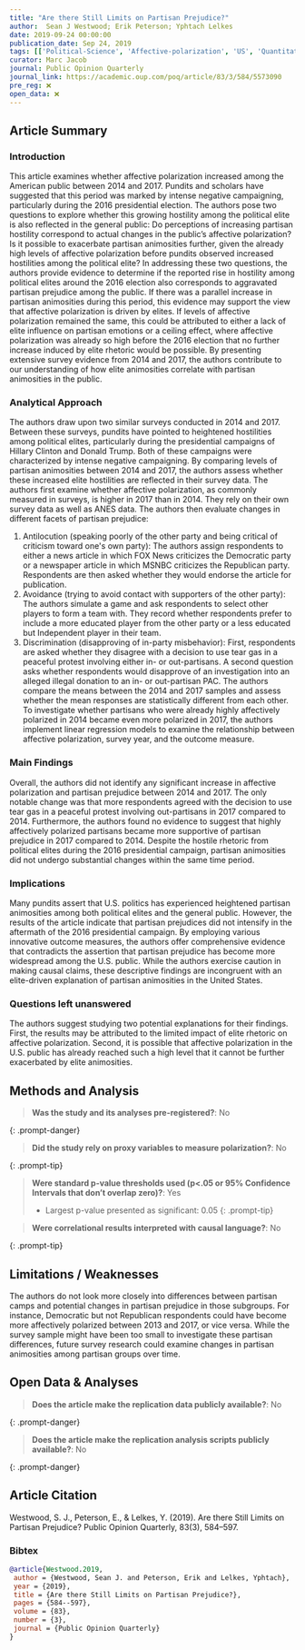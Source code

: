 ```yaml
---
title: "Are there Still Limits on Partisan Prejudice?"
author:  Sean J Westwood; Erik Peterson; Yphtach Lelkes
date: 2019-09-24 00:00:00
publication_date: Sep 24, 2019
tags: [['Political-Science', 'Affective-polarization', 'US', 'Quantitative', 'Descriptive', 'Causal']]
curator: Marc Jacob
journal: Public Opinion Quarterly
journal_link: https://academic.oup.com/poq/article/83/3/584/5573090
pre_reg: ❌
open_data: ❌
---
```


## Article Summary

### Introduction
This article examines whether affective polarization increased among the American public between 2014 and 2017. Pundits and scholars have suggested that this period was marked by intense negative campaigning, particularly during the 2016 presidential election. The authors pose two questions to explore whether this growing hostility among the political elite is also reflected in the general public:
Do perceptions of increasing partisan hostility correspond to actual changes in the public’s affective polarization?
Is it possible to exacerbate partisan animosities further, given the already high levels of affective polarization before pundits observed increased hostilities among the political elite?
In addressing these two questions, the authors provide evidence to determine if the reported rise in hostility among political elites around the 2016 election also corresponds to aggravated partisan prejudice among the public. If there was a parallel increase in partisan animosities during this period, this evidence may support the view that affective polarization is driven by elites. If levels of affective polarization remained the same, this could be attributed to either a lack of elite influence on partisan emotions or a ceiling effect, where affective polarization was already so high before the 2016 election that no further increase induced by elite rhetoric would be possible. By presenting extensive survey evidence from 2014 and 2017, the authors contribute to our understanding of how elite animosities correlate with partisan animosities in the public.

### Analytical Approach
The authors draw upon two similar surveys conducted in 2014 and 2017. Between these surveys, pundits have pointed to heightened hostilities among political elites, particularly during the presidential campaigns of Hillary Clinton and Donald Trump. Both of these campaigns were characterized by intense negative campaigning. By comparing levels of partisan animosities between 2014 and 2017, the authors assess whether these increased elite hostilities are reflected in their survey data.
The authors first examine whether affective polarization, as commonly measured in surveys, is higher in 2017 than in 2014. They rely on their own survey data as well as ANES data. The authors then evaluate changes in different facets of partisan prejudice:
1. Antilocution (speaking poorly of the other party and being critical of criticism toward one's own party): The authors assign respondents to either a news article in which FOX News criticizes the Democratic party or a newspaper article in which MSNBC criticizes the Republican party. Respondents are then asked whether they would endorse the article for publication.
2. Avoidance (trying to avoid contact with supporters of the other party): The authors simulate a game and ask respondents to select other players to form a team with. They record whether respondents prefer to include a more educated player from the other party or a less educated but Independent player in their team.
3. Discrimination (disapproving of in-party misbehavior): First, respondents are asked whether they disagree with a decision to use tear gas in a peaceful protest involving either in- or out-partisans. A second question asks whether respondents would disapprove of an investigation into an alleged illegal donation to an in- or out-partisan PAC.
The authors compare the means between the 2014 and 2017 samples and assess whether the mean responses are statistically different from each other. To investigate whether partisans who were already highly affectively polarized in 2014 became even more polarized in 2017, the authors implement linear regression models to examine the relationship between affective polarization, survey year, and the outcome measure.

### Main Findings
Overall, the authors did not identify any significant increase in affective polarization and partisan prejudice between 2014 and 2017. The only notable change was that more respondents agreed with the decision to use tear gas in a peaceful protest involving out-partisans in 2017 compared to 2014. Furthermore, the authors found no evidence to suggest that highly affectively polarized partisans became more supportive of partisan prejudice in 2017 compared to 2014. Despite the hostile rhetoric from political elites during the 2016 presidential campaign, partisan animosities did not undergo substantial changes within the same time period.

### Implications
Many pundits assert that U.S. politics has experienced heightened partisan animosities among both political elites and the general public. However, the results of the article indicate that partisan prejudices did not intensify in the aftermath of the 2016 presidential campaign. By employing various innovative outcome measures, the authors offer comprehensive evidence that contradicts the assertion that partisan prejudice has become more widespread among the U.S. public. While the authors exercise caution in making causal claims, these descriptive findings are incongruent with an elite-driven explanation of partisan animosities in the United States.

### Questions left unanswered
The authors suggest studying two potential explanations for their findings. First, the results may be attributed to the limited impact of elite rhetoric on affective polarization. Second, it is possible that affective polarization in the U.S. public has already reached such a high level that it cannot be further exacerbated by elite animosities.


## Methods and Analysis

> **Was the study and its analyses pre-registered?**: No
> 
{: .prompt-danger}

> **Did the study rely on proxy variables to measure polarization?**: No
> 
> 
> 
{: .prompt-tip}


> **Were standard p-value thresholds used (p<.05 or 95% Confidence Intervals that don’t overlap zero)?**: Yes
> 
> - Largest p-value presented as significant: 0.05
{: .prompt-tip}

> **Were correlational results interpreted with causal language?**: No
> 
{: .prompt-tip}

## Limitations / Weaknesses

The authors do not look more closely into differences between partisan camps and potential changes in partisan prejudice in those subgroups. For instance, Democratic but not Republican respondents could have become more affectively polarized between 2013 and 2017, or vice versa. While the survey sample might have been too small to investigate these partisan differences, future survey research could examine changes in partisan animosities among partisan groups over time.

## Open Data & Analyses

> **Does the article make the replication data publicly available?**: No
> 
{: .prompt-danger}

> **Does the article make the replication analysis scripts publicly available?**: No
> 
{: .prompt-danger}



## Article Citation

Westwood, S. J., Peterson, E., & Lelkes, Y. (2019). Are there Still Limits on Partisan Prejudice? Public Opinion Quarterly, 83(3), 584–597.

### Bibtex

```bibtex
@article{Westwood.2019,
 author = {Westwood, Sean J. and Peterson, Erik and Lelkes, Yphtach},
 year = {2019},
 title = {Are there Still Limits on Partisan Prejudice?},
 pages = {584--597},
 volume = {83},
 number = {3},
 journal = {Public Opinion Quarterly}
}

```